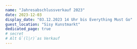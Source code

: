 ```yaml
---
name: "Jahresabschlussverkauf 2023"
date: 2023-12-03
display_date: "03.12.2023 14 Uhr bis Everything Must Go"
guest_location: "Sisy Kunstmarkt"
dedicated_page: true
# secret
# Alt G`(l|r)`as Verkauf
---
```


